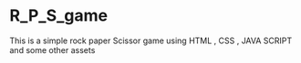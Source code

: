 # R_P_S_game
This is a simple rock paper Scissor game using HTML , CSS , JAVA SCRIPT and some other assets
